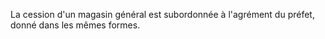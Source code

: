   
 La cession d'un magasin général est subordonnée à l'agrément du préfet, donné dans les mêmes formes.  

  
